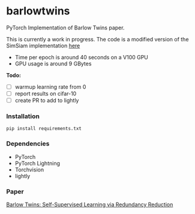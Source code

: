 # barlowtwins
PyTorch Implementation of Barlow Twins paper.


This is currently a work in progress. The code is a modified version of the SimSiam implementation [here](https://github.com/IgorSusmelj/simsiam-cifar10) 

- Time per epoch is around 40 seconds on a V100 GPU
- GPU usage is around 9 GBytes

**Todo:**

- [ ] warmup learning rate from 0
- [ ] report results on cifar-10
- [ ] create PR to add to lightly

### Installation

`pip install requirements.txt`

### Dependencies

- PyTorch
- PyTorch Lightning
- Torchvision
- lightly


### Paper

[Barlow Twins: Self-Supervised Learning via Redundancy Reduction](https://arxiv.org/pdf/2103.03230.pdf)
